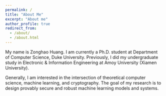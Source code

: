 ```yaml
---
permalink: /
title: "About Me"
excerpt: "About me"
author_profile: true
redirect_from: 
  - /about/
  - /about.html
---
```


My name is Zonghao Huang. I am currently a Ph.D. student at Department of Computer Science, Duke University. Previously, I did my undergraduate study in Electronic & Information Engineering at Amoy University (Xiamen University).

Generally, I am interested in the intersection of theoretical computer science, machine learning, and cryptography. The goal of my research is to design provably secure and robust machine learning models and systems.
